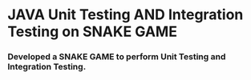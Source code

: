 # JAVA Unit Testing AND Integration Testing on SNAKE GAME

### Developed a SNAKE GAME to perform Unit Testing and Integration Testing.


